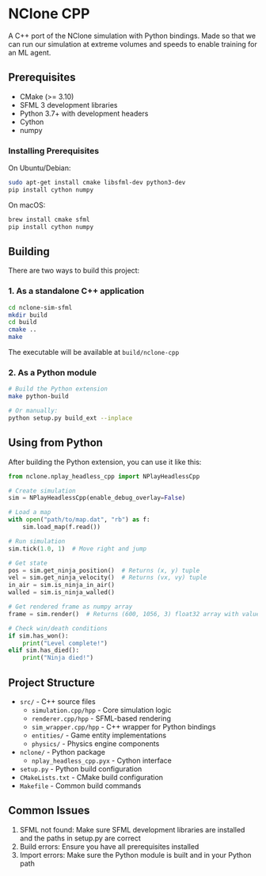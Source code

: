 # NClone CPP

A C++ port of the NClone simulation with Python bindings.
Made so that we can run our simulation at extreme volumes and speeds to enable
training for an ML agent.

## Prerequisites

- CMake (>= 3.10)
- SFML 3 development libraries
- Python 3.7+ with development headers
- Cython
- numpy

### Installing Prerequisites

On Ubuntu/Debian:
```bash
sudo apt-get install cmake libsfml-dev python3-dev
pip install cython numpy
```

On macOS:
```bash
brew install cmake sfml
pip install cython numpy
```

## Building

There are two ways to build this project:

### 1. As a standalone C++ application

```bash
cd nclone-sim-sfml
mkdir build
cd build
cmake ..
make
```

The executable will be available at `build/nclone-cpp`

### 2. As a Python module

```bash
# Build the Python extension
make python-build

# Or manually:
python setup.py build_ext --inplace
```

## Using from Python

After building the Python extension, you can use it like this:

```python
from nclone.nplay_headless_cpp import NPlayHeadlessCpp

# Create simulation
sim = NPlayHeadlessCpp(enable_debug_overlay=False)

# Load a map
with open("path/to/map.dat", "rb") as f:
    sim.load_map(f.read())

# Run simulation
sim.tick(1.0, 1)  # Move right and jump

# Get state
pos = sim.get_ninja_position()  # Returns (x, y) tuple
vel = sim.get_ninja_velocity()  # Returns (vx, vy) tuple
in_air = sim.is_ninja_in_air()
walled = sim.is_ninja_walled()

# Get rendered frame as numpy array
frame = sim.render()  # Returns (600, 1056, 3) float32 array with values in [0,1]

# Check win/death conditions
if sim.has_won():
    print("Level complete!")
elif sim.has_died():
    print("Ninja died!")
```

## Project Structure

- `src/` - C++ source files
  - `simulation.cpp/hpp` - Core simulation logic
  - `renderer.cpp/hpp` - SFML-based rendering
  - `sim_wrapper.cpp/hpp` - C++ wrapper for Python bindings
  - `entities/` - Game entity implementations
  - `physics/` - Physics engine components
- `nclone/` - Python package
  - `nplay_headless_cpp.pyx` - Cython interface
- `setup.py` - Python build configuration
- `CMakeLists.txt` - CMake build configuration
- `Makefile` - Common build commands

## Common Issues

1. SFML not found: Make sure SFML development libraries are installed and the paths in setup.py are correct
2. Build errors: Ensure you have all prerequisites installed
3. Import errors: Make sure the Python module is built and in your Python path
